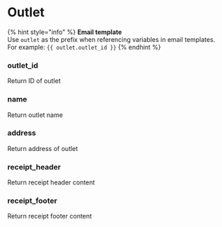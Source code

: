 # Outlet

{% hint style="info" %}
**Email template**\
Use `outlet` as the prefix when referencing variables in email templates.\
For example: `{{ outlet.outlet_id }}`
{% endhint %}

### outlet\_id

Return ID of outlet



### name

Return outlet name



### address

Return address of outlet



### receipt\_header

Return receipt header content



### receipt\_footer

Return receipt footer content

